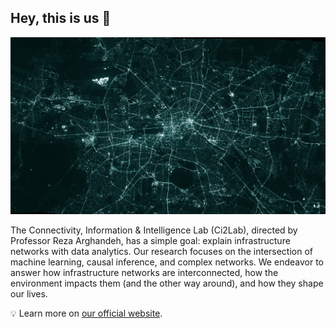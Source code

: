 ## Hey, this is us 👋

![XXX](background.jpg)


The Connectivity, Information & Intelligence Lab (Ci2Lab), directed by Professor Reza Arghandeh, has a simple goal: explain infrastructure networks with data analytics. 
Our research focuses on the intersection of machine learning, causal inference, and complex networks. 
We endeavor to answer how infrastructure networks are interconnected, how the environment impacts them (and the other way around), and how they shape our lives. 

💡 Learn more on [our official website](https://www.ci2lab.com/).  

